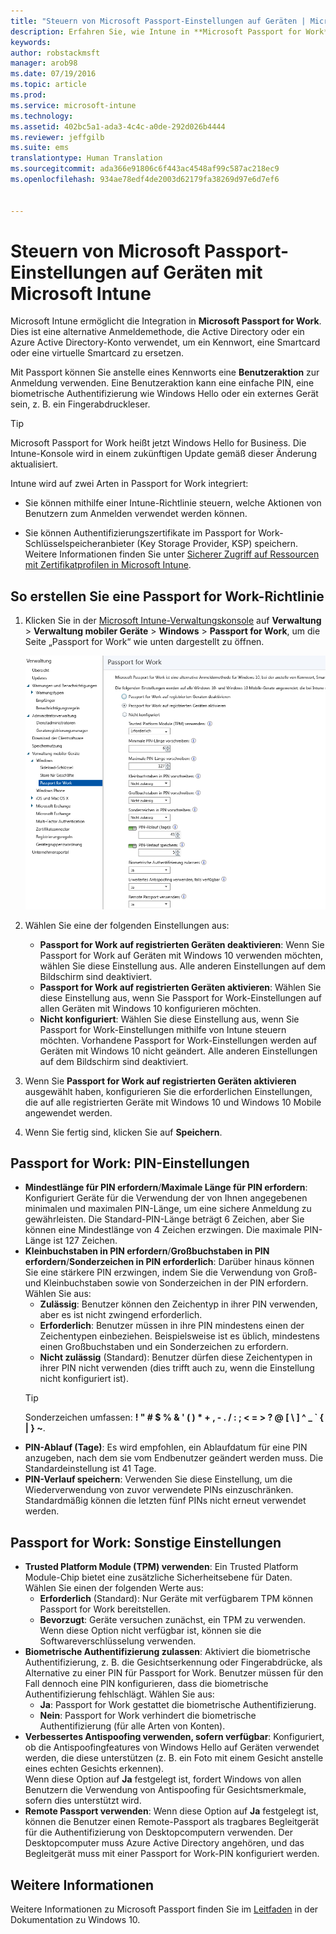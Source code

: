```yaml
---
title: "Steuern von Microsoft Passport-Einstellungen auf Geräten | Microsoft Intune"
description: Erfahren Sie, wie Intune in **Microsoft Passport for Work** integriert wird. Dies ist eine alternative Anmeldemethode, die Active Directory oder ein Azure Active Directory-Konto verwendet, um ein Kennwort, eine Smartcard oder eine virtuelle Smartcard zu ersetzen.
keywords: 
author: robstackmsft
manager: arob98
ms.date: 07/19/2016
ms.topic: article
ms.prod: 
ms.service: microsoft-intune
ms.technology: 
ms.assetid: 402bc5a1-ada3-4c4c-a0de-292d026b4444
ms.reviewer: jeffgilb
ms.suite: ems
translationtype: Human Translation
ms.sourcegitcommit: ada366e91806c6f443ac4548af99c587ac218ec9
ms.openlocfilehash: 934ae78edf4de2003d62179fa38269d97e6d7ef6


---
```


# Steuern von Microsoft Passport-Einstellungen auf Geräten mit Microsoft Intune
Microsoft Intune ermöglicht die Integration in **Microsoft Passport for Work**. Dies ist eine alternative Anmeldemethode, die Active Directory oder ein Azure Active Directory-Konto verwendet, um ein Kennwort, eine Smartcard oder eine virtuelle Smartcard zu ersetzen.

Mit Passport können Sie anstelle eines Kennworts eine **Benutzeraktion** zur Anmeldung verwenden. Eine Benutzeraktion kann eine einfache PIN, eine biometrische Authentifizierung wie Windows Hello oder ein externes Gerät sein, z. B. ein Fingerabdruckleser.

>[!TIP]
>Microsoft Passport for Work heißt jetzt Windows Hello for Business. Die Intune-Konsole wird in einem zukünftigen Update gemäß dieser Änderung aktualisiert.

Intune wird auf zwei Arten in Passport for Work integriert:

-   Sie können mithilfe einer Intune-Richtlinie steuern, welche Aktionen von Benutzern zum Anmelden verwendet werden können.

-   Sie können Authentifizierungszertifikate im Passport for Work-Schlüsselspeicheranbieter (Key Storage Provider, KSP) speichern. Weitere Informationen finden Sie unter [Sicherer Zugriff auf Ressourcen mit Zertifikatprofilen in Microsoft Intune](secure-resource-access-with-certificate-profiles.md).

## So erstellen Sie eine Passport for Work-Richtlinie

1.  Klicken Sie in der [Microsoft Intune-Verwaltungskonsole](https://manage.microsoft.com) auf **Verwaltung** &gt; **Verwaltung mobiler Geräte** &gt; **Windows** &gt; **Passport for Work**, um die Seite „Passport for Work“ wie unten dargestellt zu öffnen.

    ![Seite „Passport for Work“](../media/passport.png)

2.  Wählen Sie eine der folgenden Einstellungen aus:
    - **Passport for Work auf registrierten Geräten deaktivieren**: Wenn Sie Passport for Work auf Geräten mit Windows 10 verwenden möchten, wählen Sie diese Einstellung aus. Alle anderen Einstellungen auf dem Bildschirm sind deaktiviert.
    - **Passport for Work auf registrierten Geräten aktivieren**: Wählen Sie diese Einstellung aus, wenn Sie Passport for Work-Einstellungen auf allen Geräten mit Windows 10 konfigurieren möchten.
    - **Nicht konfiguriert**: Wählen Sie diese Einstellung aus, wenn Sie Passport for Work-Einstellungen mithilfe von Intune steuern möchten. Vorhandene Passport for Work-Einstellungen werden auf Geräten mit Windows 10 nicht geändert. Alle anderen Einstellungen auf dem Bildschirm sind deaktiviert.
3.  Wenn Sie **Passport for Work auf registrierten Geräten aktivieren** ausgewählt haben, konfigurieren Sie die erforderlichen Einstellungen, die auf alle registrierten Geräte mit Windows 10 und Windows 10 Mobile angewendet werden.
3.  Wenn Sie fertig sind, klicken Sie auf **Speichern**.

## Passport for Work: PIN-Einstellungen

  
- **Mindestlänge für PIN erfordern**/**Maximale Länge für PIN erfordern**: Konfiguriert Geräte für die Verwendung der von Ihnen angegebenen minimalen und maximalen PIN-Länge, um eine sichere Anmeldung zu gewährleisten. Die Standard-PIN-Länge beträgt 6 Zeichen, aber Sie können eine Mindestlänge von 4 Zeichen erzwingen. Die maximale PIN-Länge ist 127 Zeichen.
- **Kleinbuchstaben in PIN erfordern**/**Großbuchstaben in PIN erfordern**/**Sonderzeichen in PIN erforderlich**: Darüber hinaus können Sie eine stärkere PIN erzwingen, indem Sie die Verwendung von Groß- und Kleinbuchstaben sowie von Sonderzeichen in der PIN erfordern. Wählen Sie aus:
    - **Zulässig**: Benutzer können den Zeichentyp in ihrer PIN verwenden, aber es ist nicht zwingend erforderlich.
    - **Erforderlich**: Benutzer müssen in ihre PIN mindestens einen der Zeichentypen einbeziehen. Beispielsweise ist es üblich, mindestens einen Großbuchstaben und ein Sonderzeichen zu erfordern.
    - **Nicht zulässig** (Standard): Benutzer dürfen diese Zeichentypen in ihrer PIN nicht verwenden (dies trifft auch zu, wenn die Einstellung nicht konfiguriert ist).
    > [!TIP]
    > Sonderzeichen umfassen: **! " # $ % &amp; ' ( ) &#42; + , - . / : ; &lt; = &gt; ? @ [ \ ] ^ _ &#96; { &#124; } ~**.
- **PIN-Ablauf (Tage)**: Es wird empfohlen, ein Ablaufdatum für eine PIN anzugeben, nach dem sie vom Endbenutzer geändert werden muss. Die Standardeinstellung ist 41 Tage. 
- **PIN-Verlauf speichern**: Verwenden Sie diese Einstellung, um die Wiederverwendung von zuvor verwendete PINs einzuschränken. Standardmäßig können die letzten fünf PINs nicht erneut verwendet werden.


## Passport for Work: Sonstige Einstellungen

- **Trusted Platform Module (TPM) verwenden**: Ein Trusted Platform Module-Chip bietet eine zusätzliche Sicherheitsebene für Daten.<br>Wählen Sie einen der folgenden Werte aus:
    - **Erforderlich** (Standard): Nur Geräte mit verfügbarem TPM können Passport for Work bereitstellen.
    - **Bevorzugt**: Geräte versuchen zunächst, ein TPM zu verwenden. Wenn diese Option nicht verfügbar ist, können sie die Softwareverschlüsselung verwenden.
- **Biometrische Authentifizierung zulassen**: Aktiviert die biometrische Authentifizierung, z. B. die Gesichtserkennung oder Fingerabdrücke, als Alternative zu einer PIN für Passport for Work. Benutzer müssen für den Fall dennoch eine PIN konfigurieren, dass die biometrische Authentifizierung fehlschlägt. Wählen Sie aus:
    - **Ja**: Passport for Work gestattet die biometrische Authentifizierung.
    - **Nein**: Passport for Work verhindert die biometrische Authentifizierung (für alle Arten von Konten).
- **Verbessertes Antispoofing verwenden, sofern verfügbar**: Konfiguriert, ob die Antispoofingfeatures von Windows Hello auf Geräten verwendet werden, die diese unterstützen (z. B. ein Foto mit einem Gesicht anstelle eines echten Gesichts erkennen).<br>Wenn diese Option auf **Ja** festgelegt ist, fordert Windows von allen Benutzern die Verwendung von Antispoofing für Gesichtsmerkmale, sofern dies unterstützt wird.
- **Remote Passport verwenden**: Wenn diese Option auf **Ja** festgelegt ist, können die Benutzer einen Remote-Passport als tragbares Begleitgerät für die Authentifizierung von Desktopcomputern verwenden. Der Desktopcomputer muss Azure Active Directory angehören, und das Begleitgerät muss mit einer Passport for Work-PIN konfiguriert werden.

## Weitere Informationen
Weitere Informationen zu Microsoft Passport finden Sie im [Leitfaden](https://technet.microsoft.com/library/mt589441.aspx) in der Dokumentation zu Windows 10.





<!--HONumber=Jul16_HO3-->


